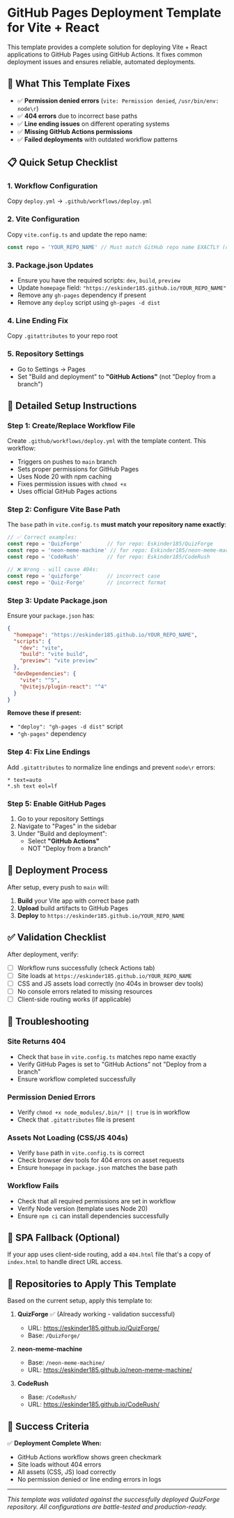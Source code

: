 # GitHub Pages Deployment Template for Vite + React

This template provides a complete solution for deploying Vite + React applications to GitHub Pages using GitHub Actions. It fixes common deployment issues and ensures reliable, automated deployments.

## 🎯 What This Template Fixes

- ✅ **Permission denied errors** (`vite: Permission denied`, `/usr/bin/env: node\r`)
- ✅ **404 errors** due to incorrect base paths
- ✅ **Line ending issues** on different operating systems
- ✅ **Missing GitHub Actions permissions**
- ✅ **Failed deployments** with outdated workflow patterns

## 📋 Quick Setup Checklist

### 1. Workflow Configuration
Copy `deploy.yml` → `.github/workflows/deploy.yml`

### 2. Vite Configuration  
Copy `vite.config.ts` and update the repo name:
```typescript
const repo = 'YOUR_REPO_NAME' // Must match GitHub repo name EXACTLY (case-sensitive)
```

### 3. Package.json Updates
- Ensure you have the required scripts: `dev`, `build`, `preview`
- Update `homepage` field: `"https://eskinder185.github.io/YOUR_REPO_NAME"`
- Remove any `gh-pages` dependency if present
- Remove any `deploy` script using `gh-pages -d dist`

### 4. Line Ending Fix
Copy `.gitattributes` to your repo root

### 5. Repository Settings
- Go to Settings → Pages
- Set "Build and deployment" to **"GitHub Actions"** (not "Deploy from a branch")

## 🔧 Detailed Setup Instructions

### Step 1: Create/Replace Workflow File

Create `.github/workflows/deploy.yml` with the template content. This workflow:
- Triggers on pushes to `main` branch
- Sets proper permissions for GitHub Pages
- Uses Node 20 with npm caching
- Fixes permission issues with `chmod +x`
- Uses official GitHub Pages actions

### Step 2: Configure Vite Base Path

The `base` path in `vite.config.ts` **must match your repository name exactly**:

```typescript
// ✅ Correct examples:
const repo = 'QuizForge'        // for repo: Eskinder185/QuizForge
const repo = 'neon-meme-machine' // for repo: Eskinder185/neon-meme-machine  
const repo = 'CodeRush'         // for repo: Eskinder185/CodeRush

// ❌ Wrong - will cause 404s:
const repo = 'quizforge'        // incorrect case
const repo = 'Quiz-Forge'       // incorrect format
```

### Step 3: Update Package.json

Ensure your `package.json` has:

```json
{
  "homepage": "https://eskinder185.github.io/YOUR_REPO_NAME",
  "scripts": {
    "dev": "vite",
    "build": "vite build", 
    "preview": "vite preview"
  },
  "devDependencies": {
    "vite": "^5",
    "@vitejs/plugin-react": "^4"
  }
}
```

**Remove these if present:**
- `"deploy": "gh-pages -d dist"` script
- `"gh-pages"` dependency

### Step 4: Fix Line Endings

Add `.gitattributes` to normalize line endings and prevent `node\r` errors:

```
* text=auto
*.sh text eol=lf
```

### Step 5: Enable GitHub Pages

1. Go to your repository Settings
2. Navigate to "Pages" in the sidebar  
3. Under "Build and deployment":
   - Select **"GitHub Actions"** 
   - NOT "Deploy from a branch"

## 🚀 Deployment Process

After setup, every push to `main` will:

1. **Build** your Vite app with correct base path
2. **Upload** build artifacts to GitHub Pages
3. **Deploy** to `https://eskinder185.github.io/YOUR_REPO_NAME`

## ✅ Validation Checklist

After deployment, verify:

- [ ] Workflow runs successfully (check Actions tab)
- [ ] Site loads at `https://eskinder185.github.io/YOUR_REPO_NAME`
- [ ] CSS and JS assets load correctly (no 404s in browser dev tools)
- [ ] No console errors related to missing resources
- [ ] Client-side routing works (if applicable)

## 🐛 Troubleshooting

### Site Returns 404
- Check that `base` in `vite.config.ts` matches repo name exactly
- Verify GitHub Pages is set to "GitHub Actions" not "Deploy from a branch"
- Ensure workflow completed successfully

### Permission Denied Errors
- Verify `chmod +x node_modules/.bin/* || true` is in workflow
- Check that `.gitattributes` file is present

### Assets Not Loading (CSS/JS 404s)  
- Verify `base` path in `vite.config.ts` is correct
- Check browser dev tools for 404 errors on asset requests
- Ensure `homepage` in `package.json` matches the base path

### Workflow Fails
- Check that all required permissions are set in workflow
- Verify Node version (template uses Node 20)
- Ensure `npm ci` can install dependencies successfully

## 📂 SPA Fallback (Optional)

If your app uses client-side routing, add a `404.html` file that's a copy of `index.html` to handle direct URL access.

## 🎯 Repositories to Apply This Template

Based on the current setup, apply this template to:

1. **QuizForge** ✅ (Already working - validation successful)
   - URL: https://eskinder185.github.io/QuizForge/
   - Base: `/QuizForge/`

2. **neon-meme-machine** 
   - Base: `/neon-meme-machine/`
   - URL: https://eskinder185.github.io/neon-meme-machine/

3. **CodeRush**
   - Base: `/CodeRush/`  
   - URL: https://eskinder185.github.io/CodeRush/

## 📝 Success Criteria

✅ **Deployment Complete When:**
- GitHub Actions workflow shows green checkmark
- Site loads without 404 errors
- All assets (CSS, JS) load correctly
- No permission denied or line ending errors in logs

---

*This template was validated against the successfully deployed QuizForge repository. All configurations are battle-tested and production-ready.*